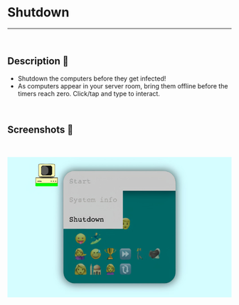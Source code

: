 # **Shutdown** 

---

<br>

## **Description 📃**
- Shutdown the computers before they get infected!
- As computers appear in your server room, bring them offline before the timers reach zero. Click/tap and type to interact.

<br>

## **Screenshots 📸**

<br>

![image](../../assets/images/Shutdown.jpg)

<br>
